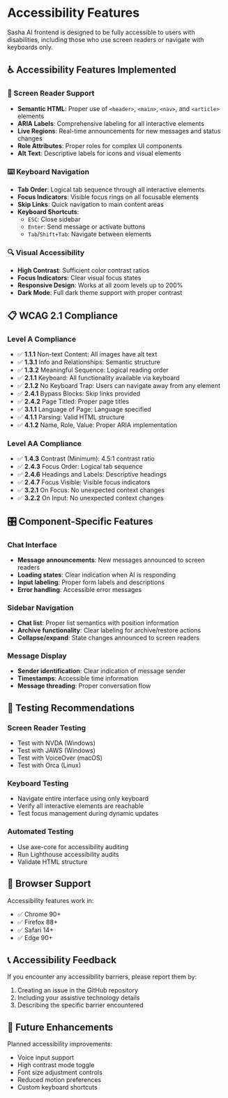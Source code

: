 # Accessibility Features

Sasha AI frontend is designed to be fully accessible to users with disabilities, including those who use screen readers or navigate with keyboards only.

## ♿ **Accessibility Features Implemented**

### **🎯 Screen Reader Support**

- **Semantic HTML**: Proper use of `<header>`, `<main>`, `<nav>`, and `<article>` elements
- **ARIA Labels**: Comprehensive labeling for all interactive elements
- **Live Regions**: Real-time announcements for new messages and status changes
- **Role Attributes**: Proper roles for complex UI components
- **Alt Text**: Descriptive labels for icons and visual elements

### **⌨️ Keyboard Navigation**

- **Tab Order**: Logical tab sequence through all interactive elements
- **Focus Indicators**: Visible focus rings on all focusable elements
- **Skip Links**: Quick navigation to main content areas
- **Keyboard Shortcuts**:
  - `ESC`: Close sidebar
  - `Enter`: Send message or activate buttons
  - `Tab`/`Shift+Tab`: Navigate between elements

### **🔍 Visual Accessibility**

- **High Contrast**: Sufficient color contrast ratios
- **Focus Indicators**: Clear visual focus states
- **Responsive Design**: Works at all zoom levels up to 200%
- **Dark Mode**: Full dark theme support with proper contrast

## 📋 **WCAG 2.1 Compliance**

### **Level A Compliance**
- ✅ **1.1.1** Non-text Content: All images have alt text
- ✅ **1.3.1** Info and Relationships: Semantic structure
- ✅ **1.3.2** Meaningful Sequence: Logical reading order
- ✅ **2.1.1** Keyboard: All functionality available via keyboard
- ✅ **2.1.2** No Keyboard Trap: Users can navigate away from any element
- ✅ **2.4.1** Bypass Blocks: Skip links provided
- ✅ **2.4.2** Page Titled: Proper page titles
- ✅ **3.1.1** Language of Page: Language specified
- ✅ **4.1.1** Parsing: Valid HTML structure
- ✅ **4.1.2** Name, Role, Value: Proper ARIA implementation

### **Level AA Compliance**
- ✅ **1.4.3** Contrast (Minimum): 4.5:1 contrast ratio
- ✅ **2.4.3** Focus Order: Logical tab sequence
- ✅ **2.4.6** Headings and Labels: Descriptive headings
- ✅ **2.4.7** Focus Visible: Visible focus indicators
- ✅ **3.2.1** On Focus: No unexpected context changes
- ✅ **3.2.2** On Input: No unexpected context changes

## 🎛️ **Component-Specific Features**

### **Chat Interface**
- **Message announcements**: New messages announced to screen readers
- **Loading states**: Clear indication when AI is responding
- **Input labeling**: Proper form labels and descriptions
- **Error handling**: Accessible error messages

### **Sidebar Navigation**
- **Chat list**: Proper list semantics with position information
- **Archive functionality**: Clear labeling for archive/restore actions
- **Collapse/expand**: State changes announced to screen readers

### **Message Display**
- **Sender identification**: Clear indication of message sender
- **Timestamps**: Accessible time information
- **Message threading**: Proper conversation flow

## 🧪 **Testing Recommendations**

### **Screen Reader Testing**
- Test with NVDA (Windows)
- Test with JAWS (Windows)
- Test with VoiceOver (macOS)
- Test with Orca (Linux)

### **Keyboard Testing**
- Navigate entire interface using only keyboard
- Verify all interactive elements are reachable
- Test focus management during dynamic updates

### **Automated Testing**
- Use axe-core for accessibility auditing
- Run Lighthouse accessibility audits
- Validate HTML structure

## 🔧 **Browser Support**

Accessibility features work in:
- ✅ Chrome 90+
- ✅ Firefox 88+
- ✅ Safari 14+
- ✅ Edge 90+

## 📞 **Accessibility Feedback**

If you encounter any accessibility barriers, please report them by:
1. Creating an issue in the GitHub repository
2. Including your assistive technology details
3. Describing the specific barrier encountered

## 🎯 **Future Enhancements**

Planned accessibility improvements:
- Voice input support
- High contrast mode toggle
- Font size adjustment controls
- Reduced motion preferences
- Custom keyboard shortcuts

